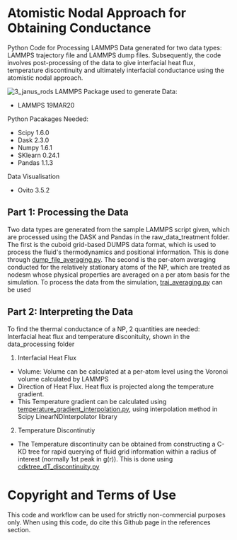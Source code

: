# Atomistic Nodal Approach for Obtaining Conductance
Python Code for Processing LAMMPS Data generated for two data types: LAMMPS trajectory file and LAMMPS dump files. Subsequently, the code involves post-processing of the data to give interfacial heat flux, temperature discontinuity and ultimately interfacial conductance using the atomistic nodal approach.

![3_janus_rods](https://user-images.githubusercontent.com/40763563/123518175-493d5100-d6d7-11eb-834b-f228ee0ac928.jpg)
LAMMPS Package used to generate Data:
- LAMMPS 19MAR20

Python Pacakages Needed:
- Scipy 1.6.0
- Dask 2.3.0
- Numpy 1.6.1
- SKlearn 0.24.1
- Pandas 1.1.3
 
Data Visualisation
- Ovito 3.5.2

## Part 1: Processing the Data
Two data types are generated from the sample LAMMPS script given, which are processed using the DASK and Pandas in the raw_data_treatment folder. The first is the cuboid grid-based DUMPS data format, which is used to process the fluid's thermodynamics and positional information. This is done through [dump_file_averaging.py](https://github.com/PanoptoSalad/Atomistic_Nodal_Approach_Conductance/blob/main/raw_data_treatment/dump_file_averaging.py). The second is the per-atom averaging conducted for the relatively stationary atoms of the NP, which are treated as nodesm whose physical properties are averaged on a per atom basis for the simulation. To process the data from the simulation, [traj_averaging.py](https://github.com/PanoptoSalad/Atomistic_Nodal_Approach_Conductance/blob/main/raw_data_treatment/traj_averaging.py) can be used

## Part 2: Interpreting the Data
To find the thermal conductance of a NP, 2 quantities are needed: Interfacial heat flux and temperature disconituity, shown in the data_processing folder

1) Interfacial Heat Flux
- Volume: Volume can be calculated at a per-atom level using the Voronoi volume calculated by LAMMPS
- Direction of Heat Flux. Heat flux is projected along the temperature gradient.
- This Temperature gradient can be calculated using [temperature_gradient_interpolation.py](https://github.com/PanoptoSalad/Atomistic_Nodal_Approach_Conductance/blob/main/data_processing/temperature_gradient_interpolation.py), using interpolation method in Scipy LinearNDInterpolator library

2) Temperature Discontinutiy
- The Temperature discontinuity can be obtained from constructing a C-KD tree for rapid querying of fluid grid information within a radius of interest (normally 1st peak in g(r)). This is done using [cdktree_dT_discontinuity.py](https://github.com/PanoptoSalad/Atomistic_Nodal_Approach_Conductance/blob/main/data_processing/cdktree_dT_discontinuity.py)

# Copyright and Terms of Use
This code and workflow can be used for strictly non-commercial purposes only. When using this code, do cite this Github page in the references section.
